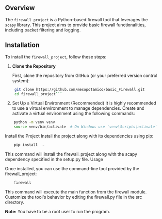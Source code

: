 ## Overview

The `firewall_project` is a Python-based firewall tool that leverages the `scapy` library. This project aims to provide basic firewall functionalities, including packet filtering and logging.

## Installation

To install the `firewall_project`, follow these steps:

1. **Clone the Repository**

   First, clone the repository from GitHub (or your preferred version control system):

   ```bash
    git clone https://github.com/mesopotamico/basic_Firewall.git
    cd firewall_project```

2. Set Up a Virtual Environment (Recommended)
It is highly recommended to use a virtual environment to manage dependencies. Create and activate a virtual environment using the following commands:
```bash
    python -m venv venv
    source venv/bin/activate  # On Windows use `venv\Scripts\activate`
```

Install the Project
Install the project along with its dependencies using pip:
```bash
    pip install  .
```

This command will install the firewall_project along with the scapy dependency specified in the setup.py file.
Usage

Once installed, you can use the command-line tool provided by the firewall_project:

```bash
    firewall
```

This command will execute the main function from the firewall module. Customize the tool's behavior by editing the firewall.py file in the src directory.

**Note:** You have to be a root user to run the program.
